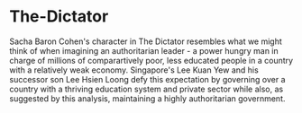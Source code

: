 # The-Dictator

Sacha Baron Cohen's character in The Dictator resembles what we might think of when imagining an authoritarian leader - a power hungry man in charge of millions of comparartively poor, less educated people in a country with a relatively weak economy. Singapore's Lee Kuan Yew and his successor son Lee Hsien Loong defy this expectation by governing over a country with a thriving education system and private sector while also, as suggested by this analysis, maintaining a highly authoritarian government.
